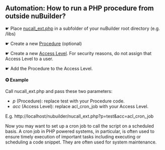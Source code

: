 ## Automation: How to run a PHP procedure from outside nuBuilder?

☛ Place [nucall_ext.php](nucall_ext.php) in a subfolder of your nuBuilder root directory (e.g. /libs)

☛ Create a new [Procedure](https://wiki.nubuilder.net/nubuilderforte/index.php/Procedures) (optional)

☛ Create a new [Access Level](https://wiki.nubuilder.net/nubuilderforte/index.php/User_Access#Creating_an_Access_Level). For security reasons, do not assign that Access Level to a user. 

☛ Add the Procedure to the Access Level.

#### ✪ Example

Call nucall_ext.php and pass these two parameters:

* *p* (Procedure): replace test with your Procedure code.
* *acc* (Access Level): replace acl_cron_job with your Access Level.

E.g. http://localhost/nubuilder/nucall_ext.php?p=test&acc=acl_cron_job

Now you may want to set up a cron job to call the script on a scheduled basis.
A cron job in PHP powered systems, in particular, is often used to ensure timely execution of important tasks including executing or scheduling a code 
snippet. They are often used for system maintenance.
